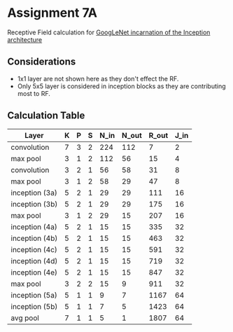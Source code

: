 # Assignment 7A

Receptive Field calculation for [GoogLeNet incarnation of the Inception architecture](https://arxiv.org/pdf/1409.4842.pdf)

## Considerations

- 1x1 layer are not shown here as they don't effect the RF.
- Only 5x5 layer is considered in inception blocks as they are contributing most to RF.

## Calculation Table

|Layer| K|P |S |N_in|N_out|R_out|J_in|
|-----|--|--|--|---|--|--|--|
|convolution |7|3|2|224|112|7|2|
|max pool|3|1|2|112|56|15|4|
|convolution|3|2|1|56|58|31|8|
|max pool|3|1|2|58|29|47|8|
|inception (3a)|5|2|1|29|29|111|16|
|inception (3b)|5|2|1|29|29|175|16|
|max pool|3|1|2|29|15|207|16|
|inception (4a)|5|2|1|15|15|335|32|
|inception (4b)|5|2|1|15|15|463|32|
|inception (4c)|5|2|1|15|15|591|32|
|inception (4d)|5|2|1|15|15|719|32|
|inception (4e)|5|2|1|15|15|847|32|
|max pool|3|2|2|15|9|911|32|
|inception (5a)|5|1|1|9|7|1167|64|
|inception (5b)|5|1|1|7|5|1423|64|
|avg pool|7|1|1|5|1|1807|64|
